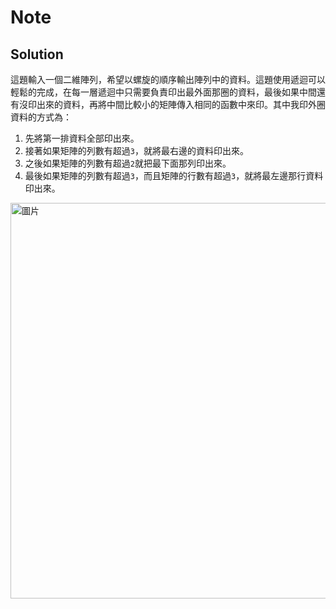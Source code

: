 # Note

## Solution

這題輸入一個二維陣列，希望以螺旋的順序輸出陣列中的資料。這題使用遞迴可以輕鬆的完成，在每一層遞迴中只需要負責印出最外面那圈的資料，最後如果中間還有沒印出來的資料，再將中間比較小的矩陣傳入相同的函數中來印。其中我印外圈資料的方式為：
1. 先將第一排資料全部印出來。
2. 接著如果矩陣的列數有超過`3`，就將最右邊的資料印出來。
3. 之後如果矩陣的列數有超過`2`就把最下面那列印出來。
4. 最後如果矩陣的列數有超過`3`，而且矩陣的行數有超過`3`，就將最左邊那行資料印出來。

<img width="633" alt="圖片" src="https://user-images.githubusercontent.com/55487740/155129155-0f72cfa3-5559-49b4-84d8-fb78cca98b21.png">
